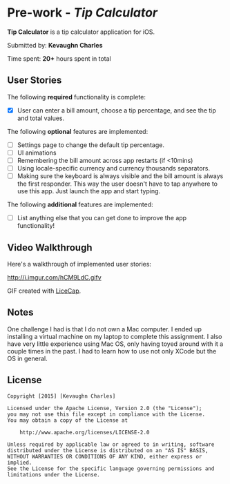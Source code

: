 # Pre-work - *Tip Calculator*

**Tip Calculator** is a tip calculator application for iOS.

Submitted by: **Kevaughn Charles**

Time spent: **20+** hours spent in total

## User Stories

The following **required** functionality is complete:
* [X] User can enter a bill amount, choose a tip percentage, and see the tip and total values.

The following **optional** features are implemented:
* [ ] Settings page to change the default tip percentage.
* [ ] UI animations
* [ ] Remembering the bill amount across app restarts (if <10mins)
* [ ] Using locale-specific currency and currency thousands separators.
* [ ] Making sure the keyboard is always visible and the bill amount is always the first responder. This way the user doesn't have to tap anywhere to use this app. Just launch the app and start typing.

The following **additional** features are implemented:

- [ ] List anything else that you can get done to improve the app functionality!

## Video Walkthrough 

Here's a walkthrough of implemented user stories:

http://i.imgur.com/hCM9LdC.gifv

GIF created with [LiceCap](http://www.cockos.com/licecap/).

## Notes

One challenge I had is that I do not own a Mac computer. I ended up installing a virtual machine on my laptop to complete this assignment. I also
have very little experience using Mac OS, only having toyed around with it a couple times in the past. I had to learn how to use not only XCode but the OS in general. 

## License

    Copyright [2015] [Kevaughn Charles]

    Licensed under the Apache License, Version 2.0 (the "License");
    you may not use this file except in compliance with the License.
    You may obtain a copy of the License at

        http://www.apache.org/licenses/LICENSE-2.0

    Unless required by applicable law or agreed to in writing, software
    distributed under the License is distributed on an "AS IS" BASIS,
    WITHOUT WARRANTIES OR CONDITIONS OF ANY KIND, either express or implied.
    See the License for the specific language governing permissions and
    limitations under the License.
